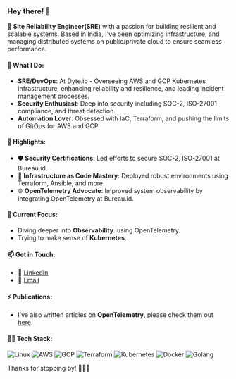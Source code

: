 ### Hey there! 👋

🚀 **Site Reliability Engineer(SRE)** with a passion for building resilient and scalable systems. Based in India, I've been optimizing infrastructure, and managing distributed systems on public/private cloud to ensure seamless performance.

#### 🔧 What I Do:
- **SRE/DevOps**: At Dyte.io - Overseeing AWS and GCP Kubernetes infrastructure, enhancing reliability and resilience, and leading incident management processes.
- **Security Enthusiast**: Deep into security including SOC-2, ISO-27001 compliance, and threat detection.
- **Automation Lover**: Obsessed with IaC, Terraform, and pushing the limits of GitOps for AWS and GCP.
  
#### 🌟 Highlights:
- 🛡️ **Security Certifications**: Led efforts to secure SOC-2, ISO-27001 at Bureau.id.
- 🧰 **Infrastructure as Code Mastery**: Deployed robust environments using Terraform, Ansible, and more.
- 🌐 **OpenTelemetry Advocate**: Improved system observability by integrating OpenTelemetry at Bureau.id.

#### 🔭 Current Focus:
- Diving deeper into  **Observability**. using OpenTelemetry.
- Trying to make sense of **Kubernetes**.
  
#### 📫 Get in Touch:
- 💼 [LinkedIn](https://linkedin.com/in/ethicalmohit)
- 📧 [Email](mailto:mail@imohit.me)

#### ⚡ Publications:
- I’ve also written articles on **OpenTelemetry**, please check them out [here](https://tech.bureau.id).

#### 🧑‍💻 Tech Stack:
![Linux](https://img.shields.io/badge/Linux-FCC624?logo=linux&logoColor=black)
![AWS](https://img.shields.io/badge/AWS-FF9900?logo=amazon-aws&logoColor=white)
![GCP](https://img.shields.io/badge/GCP-4285F4?logo=google-cloud&logoColor=white)
![Terraform](https://img.shields.io/badge/Terraform-623CE4?logo=terraform&logoColor=white)
![Kubernetes](https://img.shields.io/badge/Kubernetes-326CE5?logo=kubernetes&logoColor=white)
![Docker](https://img.shields.io/badge/Docker-2496ED?logo=docker&logoColor=white)
![Golang](https://img.shields.io/badge/Golang-00ADD8?logo=go&logoColor=white)

Thanks for stopping by! 👨‍💻🚀
